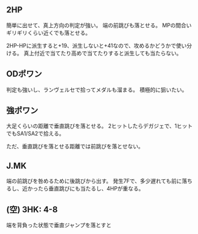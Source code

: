 ## 2HP

簡単に出せて、真上方向の判定が強い。
端の前跳びも落とせる。
MPの間合いギリギリくらい近くでも落とせる。

2HP-HPに派生すると+19、派生しないと+41なので、攻めるかどうかで使い分ける。
真上付近で当てたり高めで当てたりすると派生しても当たらない。

## ODポワン

判定も強いし、ランヴェルセで拾ってメダルも溜まる。
積極的に狙いたい。

## 強ポワン

大足くらいの距離で垂直跳びを落とせる。
2ヒットしたらデガジェで、1ヒットでもSA1/SA2で拾える。

ただ、垂直跳びを落とせる距離では前跳びを落とせない。

## J.MK

端の前跳びを咎めるために後跳びから出す。
発生7Fで、多少遅れても前に落ちるし、近かったら垂直跳びにも当たるし、4HPが重なる。

## (空) 3HK: 4-8

端を背負った状態で垂直ジャンプを落とすと

